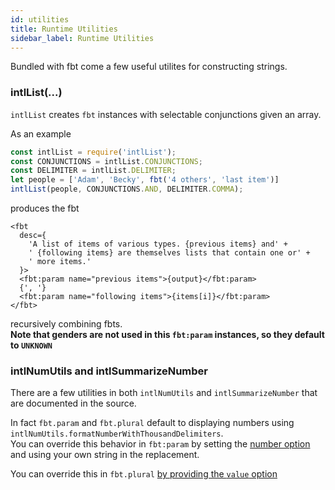 ```yaml
---
id: utilities
title: Runtime Utilities
sidebar_label: Runtime Utilities
---
```


Bundled with fbt come a few useful utilites for constructing strings.
### intlList(...)
`intlList` creates `fbt` instances with selectable conjunctions given an array.

As an example
```js
const intlList = require('intlList');
const CONJUNCTIONS = intlList.CONJUNCTIONS;
const DELIMITER = intlList.DELIMITER;
let people = ['Adam', 'Becky', fbt('4 others', 'last item')]
intlList(people, CONJUNCTIONS.AND, DELIMITER.COMMA);
```
produces the fbt
```
<fbt
  desc={
    'A list of items of various types. {previous items} and' +
    ' {following items} are themselves lists that contain one or' +
    ' more items.'
  }>
  <fbt:param name="previous items">{output}</fbt:param>
  {', '}
  <fbt:param name="following items">{items[i]}</fbt:param>
</fbt>
```
recursively combining fbts.  
**Note that genders are not used in this `fbt:param` instances, so they default to `UNKNOWN`**

### intlNumUtils and intlSummarizeNumber
There are a few utilities in both `intlNumUtils` and
`intlSummarizeNumber` that are documented in the source.

In fact `fbt.param` and `fbt.plural` default to displaying numbers
using `intlNumUtils.formatNumberWithThousandDelimiters`.   
You can override this behavior in `fbt:param` by setting the
[number option](params#optional-attributes) and using your own
string in the replacement.

You can override this in `fbt.plural` [by providing the `value`
option](http://localhost:3000/docs/plurals#optional-arguments)


